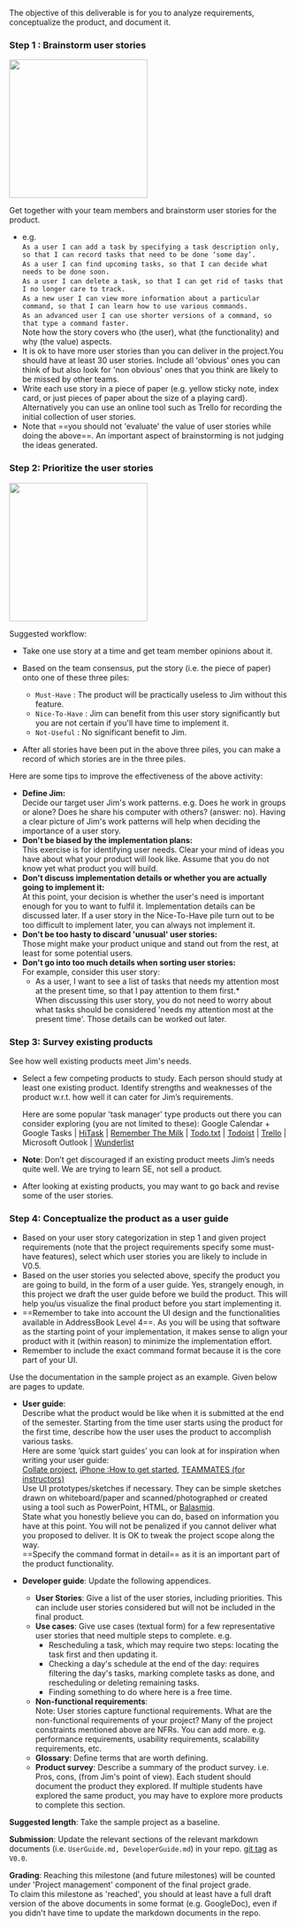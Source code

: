 The objective of this deliverable is for you to analyze requirements, conceptualize the product, and document it.

### Step 1 : Brainstorm user stories

<img src="{{baseUrl}}/handbook/images/v00.png" width="250px">

Get together with your team members and brainstorm user stories for the product.

*   e.g.  
    `As a user I can add a task by specifying a task description only, so that I can record tasks that need to be done ‘some day’.`  
    `As a user I can find upcoming tasks, so that I can decide what needs to be done soon.`  
    `As a user I can delete a task, so that I can get rid of tasks that I no longer care to track.`  
    `As a new user I can view more information about a particular command, so that I can learn how to use various commands.`  
    `As an advanced user I can use shorter versions of a command, so that type a command faster.`  
    Note how the story covers who (the user), what (the functionality) and why (the value) aspects.
*   It is ok to have more user stories than you can deliver in the project.You should have at least 30 user stories. Include all 'obvious' ones you can think of but also look for 'non obvious' ones that you think are likely to be missed by other teams.
*   Write each use story in a piece of paper (e.g. yellow sticky note, index card, or just pieces of paper about the size of a playing card). Alternatively you can use an online tool such as Trello for recording the initial collection of user stories.
*   Note that ==you should not 'evaluate' the value of user stories while doing the above==. An important aspect of brainstorming is not judging the ideas generated.  

### Step 2: Prioritize the user stories

<img src="{{baseUrl}}/handbook/images/userstories.png" width="250px">

Suggested workflow:

*   Take one use story at a time and get team member opinions about it.
*   Based on the team consensus, put the story (i.e. the piece of paper) onto one of these three piles:

    *   `Must-Have` : The product will be practically useless to Jim without this feature.
    *   `Nice-To-Have` : Jim can benefit from this user story significantly but you are not certain if you'll have time to implement it.
    *   `Not-Useful` : No significant benefit to Jim.

*   After all stories have been put in the above three piles, you can make a record of which stories are in the three piles.

Here are some tips to improve the effectiveness of the above activity:

*   **Define Jim:**  
    Decide our target user Jim's work patterns. e.g. Does he work in groups or alone? Does he share his computer with others? (answer: no). Having a clear picture of Jim's work patterns will help when deciding the importance of a user story.
*   **Don't be biased by the implementation plans:**  
    This exercise is for identifying user needs. Clear your mind of ideas you have about what your product will look like. Assume that you do not know yet what product you will build.
*   **Don't discuss implementation details or whether you are actually going to implement it:**  
    At this point, your decision is whether the user's need is important enough for you to want to fulfil it. Implementation details can be discussed later. If a user story in the Nice-To-Have pile turn out to be too difficult to implement later, you can always not implement it.
*   **Don't be too hasty to discard 'unusual' user stories:**  
    Those might make your product unique and stand out from the rest, at least for some potential users.
*   **Don't go into too much details when sorting user stories:**  
    For example, consider this user story:  
    * As a user, I want to see a list of tasks that needs my attention most at the present time, so that I pay attention to them first.*  
    When discussing this user story, you do not need to worry about what tasks should be considered 'needs my attention most at the present time'. Those details can be worked out later.

### Step 3: Survey existing products

See how well existing products meet Jim's needs.

*   Select a few competing products to study. Each person should study at least one existing product. Identify strengths and weaknesses of the product w.r.t. how well it can cater for Jim’s requirements.

    Here are some popular 'task manager' type products out there you can consider exploring (you are not limited to these): Google Calendar + Google Tasks | [HiTask](https://hitask.com) | [Remember The Milk](https://www.rememberthemilk.com/) | [Todo.txt](http://todotxt.com/) | [Todoist](https://todoist.com/) | [Trello](https://trello.com/) | Microsoft Outlook | [Wunderlist](https://www.wunderlist.com/)

*   **Note**: Don’t get discouraged if an existing product meets Jim’s needs quite well. We are trying to learn SE, not sell a product.
*   After looking at existing products, you may want to go back and revise some of the user stories.

### Step 4: Conceptualize the product as a user guide

*   Based on your user story categorization in step 1 and given project requirements (note that the project requirements specify some must-have features), select which user stories you are likely to include in V0.5.
*   Based on the user stories you selected above, specify the product you are going to build, in the form of a user guide. Yes, strangely enough, in this project we draft the user guide before we build the product. This will help you/us visualize the final product before you start implementing it.
*   ==Remember to take into account the UI design and the functionalities available in AddressBook Level 4==. As you will be using that software as the starting point of your implementation, it makes sense to align your product with it (within reason) to minimize the implementation effort.
*   Remember to include the exact command format because it is the core part of your UI.

Use the documentation in the sample project as an example. Given below are pages to update.

*   **User guide**:  
    Describe what the product would be like when it is submitted at the end of the semester. Starting from the time user starts using the product for the first time, describe how the user uses the product to accomplish various tasks.  
    Here are some ‘quick start guides’ you can look at for inspiration when writing your user guide:  
    [Collate project](https://github.com/se-edu/collate/blob/master/docs/User-Guide.md), [iPhone :How to get started](https://support.apple.com/en-sg/HT202033), [TEAMMATES (for instructors)](https://teammatesv4.appspot.com/instructorHelp.jsp#gs)  
    Use UI prototypes/sketches if necessary. They can be simple sketches drawn on whiteboard/paper and scanned/photographed or created using a tool such as PowerPoint, HTML, or [Balasmiq](https://balsamiq.com/).  
    State what you honestly believe you can do, based on information you have at this point. You will not be penalized if you cannot deliver what you proposed to deliver. It is OK to tweak the project scope along the way.  
    ==Specify the command format in detail== as it is an important part of the product functionality.  

*   **Developer guide**: Update the following appendices.
    *   **User Stories**: Give a list of the user stories, including priorities. This can include user stories considered but will not be included in the final product.
    *   **Use cases**: Give use cases (textual form) for a few representative user stories that need multiple steps to complete. e.g.
        *   Rescheduling a task, which may require two steps: locating the task first and then updating it.
        *   Checking a day's schedule at the end of the day: requires filtering the day's tasks, marking complete tasks as done, and rescheduling or deleting remaining tasks.
        *   Finding something to do where here is a free time.
    *   **Non-functional requirements**:  
        Note: User stories capture functional requirements. What are the non-functional requirements of your project? Many of the project constraints mentioned above are NFRs. You can add more. e.g. performance requirements, usability requirements, scalability requirements, etc.
    *   **Glossary**: Define terms that are worth defining.
    *   **Product survey**: Describe a summary of the product survey. i.e. Pros, cons, (from Jim's point of view). Each student should document the product they explored. If multiple students have explored the same product, you may have to explore more products to complete this section.

**Suggested length**: Take the sample project as a baseline.

**Submission**: Update the relevant sections of the relevant markdown documents (i.e. `UserGuide.md, DeveloperGuide.md`) in your repo. [git tag](http://git-scm.com/book/en/v2/Git-Basics-Tagging) as `V0.0`.

**Grading**: Reaching this milestone (and future milestones) will be counted under 'Project management' component of the final project grade.  
To claim this milestone as 'reached', you should at least have a full draft version of the above documents in some format (e.g. GoogleDoc), even if you didn't have time to update the markdown documents in the repo.
